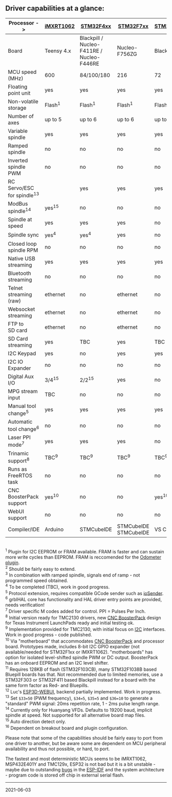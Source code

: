 ## Driver capabilities at a glance:

| Processor ->                         |[iMXRT1062](https://github.com/grblHAL/iMXRT1062)|[STM32F4xx](https://github.com/grblHAL/STM32F4xx)|[STM32F7xx](https://github.com/grblHAL/STM32F3xx)|[STM32F3xx](https://github.com/grblHAL/STM32F3xx)|[RP&nbsp;2040](https://github.com/grblHAL/RP2040)<sup>4</sup>|[STM32F1xx](https://github.com/grblHAL/STM32F1xx)<sup>11</sup>|[SAM3X8E](https://github.com/grblHAL/SAM3X8E)|[SAMD21](https://github.com/grblHAL/SAMD21)|[ESP32](https://github.com/grblHAL/ESP32)|[MSP432](https://github.com/grblHAL/MSP432P401R)|[LPC1768/1769](https://github.com/grblHAL/LPC176x)|[TMC123](https://github.com/grblHAL/TM4C123)|[TMC129x](https://github.com/grblHAL/TM4C1294)|[MSP432E401Y](https://github.com/grblHAL/MSP432E401Y)|[PSoC&nbsp;5](https://github.com/grblHAL/PSoC5)|[MSP430F5529](https://github.com/grblHAL/MSP430F5529)|
|--------------------------------------|-----------------|-----------------|-----------------|-----------------|-----------------|-----------------|-----------------|-----------------|-----------------|-----------------|-------------------|---------------|---------------|---------------|-------------|--------------|
| Board                                |Teensy 4.x|Blackpill / Nucleo-F411RE / Nucleo-F446RE|Nucleo-F756ZG|BlackPill|Pi Pico |Bluepill         | Due             | MKRZERO         |                 | LaunchPad       | Re-Arm / Bigtreetech SKR 1.3 / BTT SKR 1.4|LaunchPad|LaunchPad|LaunchPad|CY8CKIT-059|LaunchPad |
| MCU speed \(MHz\)                    | 600             | 84/100/180      | 216             |72              | 133             | 72              | 84              | 48              | 2x240           | 48              | 100/120           | 80            | 120           | 120           | 80          | 25 \(16 bit\)|
| Floating point unit                  | yes             | yes             | yes             |yes             | no              | no              | no              | no              | yes             | yes             | no                | yes           | yes           | yes           | no          | no           |
| Non-volatile storage                 |Flash<sup>1</sup>|Flash<sup>1</sup>|Flash<sup>1</sup>|Flash<sup>1</sup>|Flash<sup>1</sup>|Flash<sup>1</sup>|Flash<sup>1</sup>|Flash<sup>1</sup>|Flash<sup>1</sup>|Flash<sup>1</sup>| Flash<sup>1</sup> | EEPROM        | EEPROM        | EEPROM        | EEPROM      |no<sup>1</sup>|
| Number of axes                       | up to 5         | up to 6         | up to 6         | up to 6         | up to 6         | up to 6         | up to 6         | 3               | 3               | 3               | up to 5           | 3             | up to 6       | up to 6       |3<sup>2</sup>| 3            |
| Variable spindle                     | yes             | yes             | yes             | yes             | yes             | yes             | yes             | yes             | yes             | yes               | yes           | yes           | yes           | yes         | yes          |
| Ramped spindle                       | no              | no              | no              | no              | no              | no              | no              | no              | yes             | no              | no                | yes           | yes           | yes           | no          | no           |
| Inverted spindle PWM                 | no              | no              | no              | no              | yes             | yes             | no              | no              | yes             | yes             | no                | yes           | yes           | yes           | no          | yes          |
| RC Servo/ESC for spindle<sup>13</sup>|                 | yes             | yes             | yes             | yes             | yes             | yes             | yes             | yes             | yes             | yes               | yes           | yes           | yes           | no          | yes          |
| ModBus spindle<sup>14</sup>          | yes<sup>15</sup>| no              | no              | no              | yes             | no              | no              | no              | yes             | yes<sup>15</sup>| no                | no            | no            | no            | no          | no           |
| Spindle at speed                     | yes             | yes             | yes             | no              | no              | no              | no              | no              | no              | yes<sup>3</sup> | no                | no            | no            | no            | no          | no           |
| Spindle sync                         | yes<sup>4</sup> | yes<sup>4</sup> | yes             | no              | no              | no              | no              | no              | no              | yes<sup>4</sup> | no                | no            | no            | no            | no          | no           |
| Closed loop spindle RPM              | no              | no              | no              | no              | no              | no              | no              | no              | no              | no              | no                | no            | no            | no            | no          | no           |
| Native USB streaming                 | yes             | yes             | yes             | yes             | yes             | yes             | yes             | yes             | no              | no              | yes               | no            | no            | no            | no          | no           |
| Bluetooth streaming                  | no              | no              | no              | no              | no              | no              | no              | no              | yes             | no              | no                | no            | no            | no            | no          | no           |
| Telnet streaming \(raw\)             | ethernet        | no              | ethernet        | no              | no              | no              | no              | no              | wifi            | no              | no                | no            | ethernet      | ethernet      | no          | no           |
| Websocket streaming                  | ethernet        | no              | ethernet        | no              | no              | no              | no              | no              | wifi            | no              | no                | no            | ethernet      | ethernet      | no          | no           |
| FTP to SD&nbsp;card                  | ethernet        | no              | ethernet        | no              | no              | no              | no              | no              | wifi            | no              | no                | no            | no (\?\)      | ethernet      | no          | no           |
| SD Card streaming                    | yes             | TBC             | yes             | TBC             | yes             | yes             | no              | yes             | yes             | no              | yes               | yes           | no            | no            | no          | no           |
| I2C Keypad                           | yes             | no              | yes             | yes             | yes             | yes             | no              | yes             | yes             | yes             | no                | yes           | no            | no            | yes         | no           |
| I2C IO Expander                      | no              | no              | no              | no              | yes             | no              | no              | yes             | yes             | no              | no                | no            | no            | no            | no          | no           |
| Digital Aux I/O                      | 3/4<sup>15</sup>| 2/2<sup>15</sup>| yes             | no              | 0/8<sup>15</sup>| no              | no              | no              | no              | no              | no                | no            | no            | no            | no          | no           |
| MPG stream input                     | TBC             | no              | no              | no              | yes             | no              | no              | no              | no              | yes             | no                | yes           | yes           | yes           | no          | no           |
| Manual tool change<sup>5</sup>       | yes             | yes             | yes             | yes             | yes             | yes             | yes             | yes             | yes             | yes             | yes               | yes           | yes           | yes           | yes         | no           |
| Automatic tool change<sup>6</sup>    | no              | no              | no              | no              | no              | no              | no              | no              | no              | planned         | no                | no            | no            | no            | no          | no           |
| Laser PPI mode<sup>7</sup>           | yes             | yes             | yes             | no              | no              | no              | no              | no              | no              | no              | no                | yes           | no            | no            | no          | no           |
| Trinamic support<sup>8</sup>         | TBC<sup>9</sup> | TBC<sup>9</sup> | TBC<sup>9</sup> | TBC<sup>9</sup> | TBC<sup>9</sup> | TBC<sup>9</sup> | TBC<sup>9</sup> | TBC<sup>9</sup> | TBC<sup>9</sup> | TBC<sup>9</sup> | no                |TBC<sup>9</sup>|TBC<sup>9</sup>|TBC<sup>9</sup>| no          | no           |
| Runs as FreeRTOS task                | no              | no              | no              | no              | no              | no              | no              | no              | yes             | no              | no                | no            | no            | option        | no          | no           |
| CNC BoosterPack support              | yes<sup>10</sup>| no              | no              | yes<sup>10</sup>| yes<sup>10</sup>| yes<sup>10</sup>| no              | yes<sup>10</sup>| yes<sup>10</sup>| 1               | no                | 1             | 2             | 2             | no          | 1            |
| WebUI support                        | no              | no              | no              | no              | no              | no              | no              | no              | yes<sup>12</sup>| no              | no                | no            | no            | no            | no          | no           |
| Compiler/IDE                         | Arduino         | STMCubeIDE      | STMCubeIDE       STMCubeIDE      | VS Code         | STMCubeIDE      | Arduino         | Arduino         | ESP IDF         | CCS             | MCUExpresso       | CCS           | CCS           | CCS           | PSOC Creator| CCS          |

<br><sup>1</sup> Plugin for I2C EEPROM or FRAM available. FRAM is faster and can sustain more write cycles than EEPROM. FRAM is reccomended for the [Odometer plugin](https://github.com/grblHAL/Plugin_odometer).
<br><sup>2</sup> Should be fairly easy to extend.
<br><sup>3</sup> In combination with ramped spindle, signals end of ramp - not programmed speed obtained.
<br><sup>4</sup> To be completed \(TBC\), work in good progress.
<br><sup>5</sup> Protocol extension, requires compatible GCode sender such as [ioSender](https://github.com/terjeio/ioSender).
<br><sup>6</sup> grblHAL core has functionality and HAL driver entry points are provided, needs verification!
<br><sup>7</sup> Driver specific M codes added for control. PPI = Pulses Per Inch.
<br><sup>8</sup> Initial version ready for TMC2130 drivers, new [CNC BoosterPack](https://github.com/terjeio/CNC_Boosterpack) design for Texas Instrument LaunchPads ready and initial testing ok.
<br><sup>9</sup> Implementation provided for TMC2130, with initial focus on [I2C](https://github.com/terjeio/Trinamic_TMC2130_I2C_SPI_Bridge) interfaces. Work in good progress - code published.
<br><sup>10</sup> Via "motherboard" that accommodates [CNC BoosterPack](https://github.com/terjeio/CNC_Boosterpack) and processor board. Prototypes made, includes 8-bit I2C GPIO expander \(not available/needed for STM32F1xx or IMXRT1062\). "motherboards" has option for isolated level-shifted spindle PWM or DC output.  BoosterPack has an onboard EEPROM and an I2C level shifter.
<br><sup>11</sup> Requires 128KB of flash \(STM32F103CB\), many STM32F1038B based Bluepill boards has that. Not recommended due to limited memories, use a STM32F303 or STM32F411 based Blackpill instead for a board with the same form factor as Red- and Bluepills. 
<br><sup>12</sup> Luc's [ESP3D-WEBUI](https://github.com/luc-github/ESP3D-webui), backend partially implemented. Work in progress. 
<br><sup>13</sup> Set `$33=50` (PWM frequency), `$34=5`, `$35=5` and `$36=10` to generate a "standard" PWM signal: 20ms repetition rate, 1 - 2ms pulse length range. 
<br><sup>14</sup> Currently only for Huanyang VFDs. Defaults to 19200 baud, implicit spindle at speed. Not supported for all alternative board map files. 
<br><sup>15</sup> Auto direction detect only. 
<br><sup>16</sup> Dependent on breakout board and plugin configuration.

Please note that some of the capabilities should be fairly easy to port from one driver to another, but be aware some are dependent on MCU peripheral availability and thus not possible, or hard, to port.

The fastest and most deterministic MCUs seems to be iMRXT1062, MSP432E401Y and TMC129x, ESP32 is not bad but it is a bit unstable - maybe due to outstanding [bugs](https://github.com/espressif/esp-idf/issues) in the [ESP-IDF](https://github.com/espressif/esp-idf) and the system architecture - program code is stored off chip in external serial flash.

---
2021-06-03
